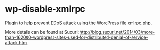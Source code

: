 wp-disable-xmlrpc
=================

Plugin to help prevent DDoS attack using the WordPress file xmlrpc.php.


More details can be found at Sucuri: http://blog.sucuri.net/2014/03/more-than-162000-wordpress-sites-used-for-distributed-denial-of-service-attack.html
